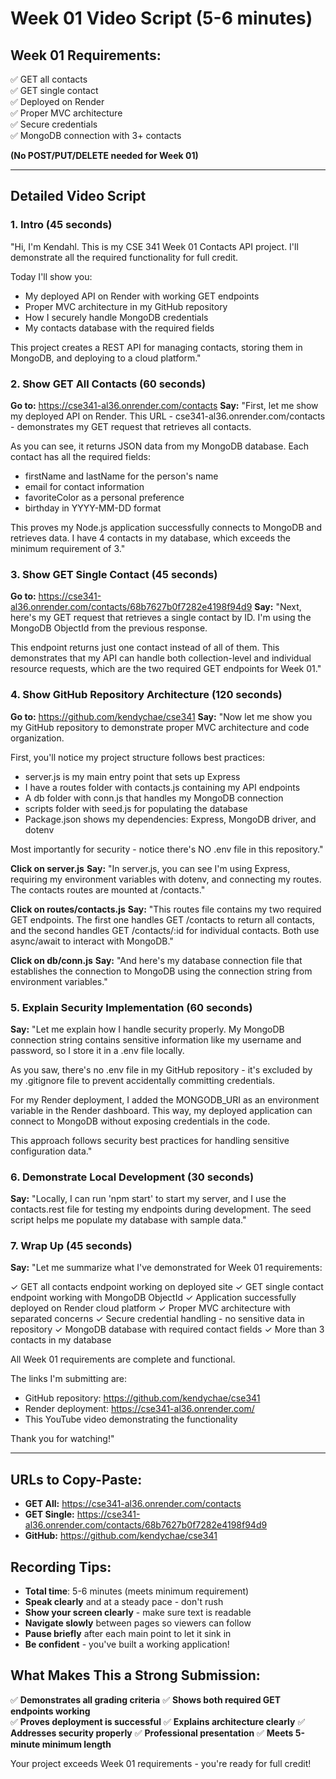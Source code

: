 # Week 01 Video Script (5-6 minutes)

## Week 01 Requirements:

✅ GET all contacts  
✅ GET single contact  
✅ Deployed on Render  
✅ Proper MVC architecture  
✅ Secure credentials  
✅ MongoDB connection with 3+ contacts

**(No POST/PUT/DELETE needed for Week 01)**

---

## Detailed Video Script

### 1. Intro (45 seconds)

"Hi, I'm Kendahl. This is my CSE 341 Week 01 Contacts API project. I'll demonstrate all the required functionality for full credit.

Today I'll show you:

- My deployed API on Render with working GET endpoints
- Proper MVC architecture in my GitHub repository
- How I securely handle MongoDB credentials
- My contacts database with the required fields

This project creates a REST API for managing contacts, storing them in MongoDB, and deploying to a cloud platform."

### 2. Show GET All Contacts (60 seconds)

**Go to:** https://cse341-al36.onrender.com/contacts
**Say:** "First, let me show my deployed API on Render. This URL - cse341-al36.onrender.com/contacts - demonstrates my GET request that retrieves all contacts.

As you can see, it returns JSON data from my MongoDB database. Each contact has all the required fields:

- firstName and lastName for the person's name
- email for contact information
- favoriteColor as a personal preference
- birthday in YYYY-MM-DD format

This proves my Node.js application successfully connects to MongoDB and retrieves data. I have 4 contacts in my database, which exceeds the minimum requirement of 3."

### 3. Show GET Single Contact (45 seconds)

**Go to:** https://cse341-al36.onrender.com/contacts/68b7627b0f7282e4198f94d9
**Say:** "Next, here's my GET request that retrieves a single contact by ID. I'm using the MongoDB ObjectId from the previous response.

This endpoint returns just one contact instead of all of them. This demonstrates that my API can handle both collection-level and individual resource requests, which are the two required GET endpoints for Week 01."

### 4. Show GitHub Repository Architecture (120 seconds)

**Go to:** https://github.com/kendychae/cse341
**Say:** "Now let me show you my GitHub repository to demonstrate proper MVC architecture and code organization.

First, you'll notice my project structure follows best practices:

- server.js is my main entry point that sets up Express
- I have a routes folder with contacts.js containing my API endpoints
- A db folder with conn.js that handles my MongoDB connection
- scripts folder with seed.js for populating the database
- Package.json shows my dependencies: Express, MongoDB driver, and dotenv

Most importantly for security - notice there's NO .env file in this repository."

**Click on server.js**
**Say:** "In server.js, you can see I'm using Express, requiring my environment variables with dotenv, and connecting my routes. The contacts routes are mounted at /contacts."

**Click on routes/contacts.js**
**Say:** "This routes file contains my two required GET endpoints. The first one handles GET /contacts to return all contacts, and the second handles GET /contacts/:id for individual contacts. Both use async/await to interact with MongoDB."

**Click on db/conn.js**
**Say:** "And here's my database connection file that establishes the connection to MongoDB using the connection string from environment variables."

### 5. Explain Security Implementation (60 seconds)

**Say:** "Let me explain how I handle security properly. My MongoDB connection string contains sensitive information like my username and password, so I store it in a .env file locally.

As you saw, there's no .env file in my GitHub repository - it's excluded by my .gitignore file to prevent accidentally committing credentials.

For my Render deployment, I added the MONGODB_URI as an environment variable in the Render dashboard. This way, my deployed application can connect to MongoDB without exposing credentials in the code.

This approach follows security best practices for handling sensitive configuration data."

### 6. Demonstrate Local Development (30 seconds)

**Say:** "Locally, I can run 'npm start' to start my server, and I use the contacts.rest file for testing my endpoints during development. The seed script helps me populate my database with sample data."

### 7. Wrap Up (45 seconds)

**Say:** "Let me summarize what I've demonstrated for Week 01 requirements:

✓ GET all contacts endpoint working on deployed site
✓ GET single contact endpoint working with MongoDB ObjectId
✓ Application successfully deployed on Render cloud platform
✓ Proper MVC architecture with separated concerns
✓ Secure credential handling - no sensitive data in repository
✓ MongoDB database with required contact fields
✓ More than 3 contacts in my database

All Week 01 requirements are complete and functional.

The links I'm submitting are:

- GitHub repository: https://github.com/kendychae/cse341
- Render deployment: https://cse341-al36.onrender.com/
- This YouTube video demonstrating the functionality

Thank you for watching!"

---

## URLs to Copy-Paste:

- **GET All:** https://cse341-al36.onrender.com/contacts
- **GET Single:** https://cse341-al36.onrender.com/contacts/68b7627b0f7282e4198f94d9
- **GitHub:** https://github.com/kendychae/cse341

## Recording Tips:

- **Total time**: 5-6 minutes (meets minimum requirement)
- **Speak clearly** and at a steady pace - don't rush
- **Show your screen clearly** - make sure text is readable
- **Navigate slowly** between pages so viewers can follow
- **Pause briefly** after each main point to let it sink in
- **Be confident** - you've built a working application!

## What Makes This a Strong Submission:

✅ **Demonstrates all grading criteria**
✅ **Shows both required GET endpoints working**  
✅ **Proves deployment is successful**
✅ **Explains architecture clearly**
✅ **Addresses security properly**
✅ **Professional presentation**
✅ **Meets 5-minute minimum length**

Your project exceeds Week 01 requirements - you're ready for full credit!
